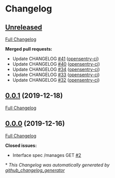 # Changelog

## [Unreleased](https://github.com/OpenSentry/idp/tree/HEAD)

[Full Changelog](https://github.com/OpenSentry/idp/compare/0.0.1...HEAD)

**Merged pull requests:**

- Update CHANGELOG [\#41](https://github.com/OpenSentry/idp/pull/41) ([opensentry-ci](https://github.com/opensentry-ci))
- Update CHANGELOG [\#40](https://github.com/OpenSentry/idp/pull/40) ([opensentry-ci](https://github.com/opensentry-ci))
- Update CHANGELOG [\#34](https://github.com/OpenSentry/idp/pull/34) ([opensentry-ci](https://github.com/opensentry-ci))
- Update CHANGELOG [\#33](https://github.com/OpenSentry/idp/pull/33) ([opensentry-ci](https://github.com/opensentry-ci))
- Update CHANGELOG [\#32](https://github.com/OpenSentry/idp/pull/32) ([opensentry-ci](https://github.com/opensentry-ci))

## [0.0.1](https://github.com/OpenSentry/idp/tree/0.0.1) (2019-12-18)

[Full Changelog](https://github.com/OpenSentry/idp/compare/0.0.0...0.0.1)

## [0.0.0](https://github.com/OpenSentry/idp/tree/0.0.0) (2019-12-16)

[Full Changelog](https://github.com/OpenSentry/idp/compare/29adf8a8d1f7a77617f984a25af01f1820140281...0.0.0)

**Closed issues:**

- Interface spec /manages GET [\#2](https://github.com/OpenSentry/idp/issues/2)



\* *This Changelog was automatically generated by [github_changelog_generator](https://github.com/github-changelog-generator/github-changelog-generator)*

